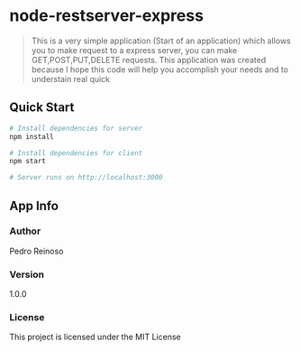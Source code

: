 # node-restserver-express

> This is a very simple application (Start of an application) which allows you to make request to a express server, you can make GET,POST,PUT,DELETE requests. This application was created because I hope this code will help you accomplish your needs and to understain real quick


## Quick Start

``` bash
# Install dependencies for server
npm install

# Install dependencies for client
npm start

# Server runs on http://localhost:3000
```

## App Info

### Author

Pedro Reinoso

### Version

1.0.0

### License

This project is licensed under the MIT License
